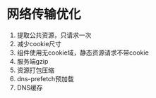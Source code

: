 # 网络传输优化

1. 提取公共资源，只请求一次
2. 减少cookie尺寸
3. 组件使用无cookie域，静态资源请求不带cookie
4. 服务端gzip
5. 资源打包压缩
6. dns-prefetch预加载
7. DNS缓存

